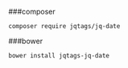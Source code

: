
###composer
```console
composer require jqtags/jq-date
```

###bower
```
bower install jqtags-jq-date
```
